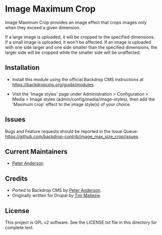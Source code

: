 Image Maximum Crop
==================

Image Maximum Crop provides an image effect that crops images only when they
exceed a given dimension.

If a large image is uploaded, it will be cropped to the specified dimensions. If
a small image is uploaded, it won't be affected. If an image is uploaded with
one side larger and one side smaller than the specified dimensions, the larger
side will be cropped while the smaller side will be unaffected.

Installation
------------

- Install this module using the official Backdrop CMS instructions at
  https://backdropcms.org/guide/modules.

- Visit the 'Image styles' page under Administration > Configuration > Media >
  Image styles (admin/config/media/image-styles), then add the 'Maximum crop'
  effect to the image style(s) of your choice.

Issues
------

Bugs and Feature requests should be reported in the Issue Queue:
https://github.com/backdrop-contrib/image_max_size_crop/issues.

Current Maintainers
-------------------

- [Peter Anderson](https://github.com/BWPanda)

Credits
-------

- Ported to Backdrop CMS by [Peter Anderson](https://github.com/BWPanda).
- Originally written for Drupal by
  [Tim Mallezie](https://www.drupal.org/u/mallezie).

License
-------

This project is GPL v2 software.
See the LICENSE.txt file in this directory for complete text.
